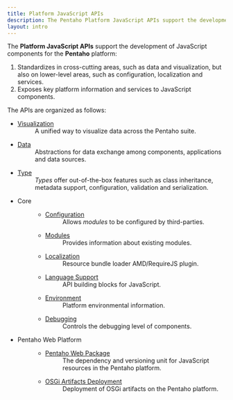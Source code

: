```yaml
---
title: Platform JavaScript APIs
description: The Pentaho Platform JavaScript APIs support the development of JavaScript components for the Pentaho platform.
layout: intro
---
```


The **Platform JavaScript APIs** support the development of JavaScript components for the **Pentaho** platform:
1. Standardizes in cross-cutting areas, such as data and visualization, 
   but also on lower-level areas, such as configuration, localization and services. 
2. Exposes key platform information and services to JavaScript components.

The APIs are organized as follows:
<ul class="api-list">
    <li class="bigger api-box">
        <dl>
            <dt>
                <a title="Pentaho JavaScript Visualization API" href="platform/visual">Visualization</a>
            </dt>
            <dd>A unified way to visualize data across the Pentaho suite.</dd>
        </dl>
    </li>
    <li class="api-box">
        <dl>
            <dt>
                <a title="Pentaho JavaScript Data API" 
                   href="{{site.refDocsUrlPattern | replace: '$', 'pentaho.data'}}">Data</a>
            </dt>
            <dd>Abstractions for data exchange among components, applications and data sources.
                <ul style="display: none;">
                    <li>
                        <dl>
                            <dt>
                                <a title="Pentaho JavaScript Data Access API" href="data/access">Data Access</a>
                            </dt>
                            <dd>Unreleased</dd>
                        </dl>
                    </li>
                </ul>
            </dd>
        </dl>
    </li>
    <li class="api-box">
        <dl>
            <dt>
                <a title="Pentaho JavaScript Type API" 
                   href="{{site.refDocsUrlPattern | replace: '$', 'pentaho.type'}}">Type</a>
            </dt>
            <dd><em>Types</em> offer out-of-the-box features such as class inheritance, metadata support, 
                configuration, validation and serialization.
            </dd>
        </dl>
    </li>
    <li class="bigger">
        <dl>
            <dt id="core">
                Core
            </dt>
            <dd>
                <ul>
                    <li>
                        <dl>
                            <dt>
                                <a title="Pentaho JavaScript Configuration API" 
                                href="platform/configuration">Configuration</a>
                            </dt>
                            <dd>Allows <em>modules</em> to be configured by third-parties.</dd>
                        </dl>
                    </li>
                    <li>
                        <dl>
                            <dt>
                                <a title="Pentaho JavaScript Modules API" 
                                   href="{{site.refDocsUrlPattern | replace: '$', 'pentaho.module'}}">Modules</a>
                            </dt>
                            <dd>Provides information about existing modules.</dd>
                        </dl>
                    </li>
                    <li>
                        <dl>
                            <dt>
                                <a title="Pentaho JavaScript Localization API"
                                   href="{{site.refDocsUrlPattern | replace: '$', 'pentaho.i18n'}}">Localization</a>
                            </dt>
                            <dd>Resource bundle loader AMD/RequireJS plugin.</dd>
                        </dl>
                    </li>
                    <li>
                        <dl>
                            <dt>
                                <a title="Pentaho JavaScript Language Support API"
                                   href="{{site.refDocsUrlPattern | replace: '$', 'pentaho.lang'}}">Language Support</a>
                            </dt>
                            <dd>API building blocks for JavaScript.</dd>
                        </dl>
                    </li>
                    <li>
                        <dl>
                            <dt>
                                <a title="Pentaho JavaScript Environment API" 
                                   href="{{site.refDocsUrlPattern | replace: '$', 'pentaho.environment'}}">Environment</a>
                            </dt>
                            <dd>Platform environmental information.</dd>
                        </dl>
                    </li>
                    <li>
                        <dl>
                            <dt>
                                <a title="Pentaho JavaScript Debugging Control API"
                                   href="{{site.refDocsUrlPattern | replace: '$', 'pentaho.debug'}}">Debugging</a>
                            </dt>
                            <dd>Controls the debugging level of components.</dd>
                        </dl>
                    </li>
                </ul>
            </dd>
        </dl>
    </li>
    <li class="bigger ground-layer">
        <dl>
            <dt id="ground">
                Pentaho Web Platform
            </dt>
            <dd>
                <ul>
                    <li>
                        <dl>
                            <dt>
                                <a title="Pentaho Web Package" href="platform/web-package">Pentaho Web Package</a>
                            </dt>
                            <dd>The dependency and versioning unit for JavaScript resources
                                in the Pentaho platform.</dd>
                        </dl>
                    </li>
                </ul>
                <ul>
                    <li>
                        <dl>
                            <dt>
                                <a title="OSGi Artifacts Deployment" href="platform/osgi-deployment">
                                OSGi Artifacts Deployment
                                </a>
                            </dt>
                            <dd>Deployment of OSGi artifacts on the Pentaho platform.</dd>
                        </dl>
                    </li>
                </ul>
            </dd>
        </dl>
    </li>
</ul>

